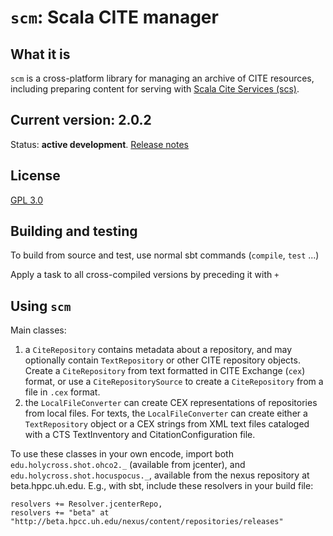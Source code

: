 # `scm`:  Scala CITE manager


## What it is

`scm` is a cross-platform library for managing an archive of CITE resources, including preparing content for serving with [Scala Cite Services (scs)](https://github.com/cite-architecture/scs).


## Current version: 2.0.2


Status:  **active development**. [Release notes](releases.md)

## License

[GPL 3.0](https://opensource.org/licenses/gpl-3.0.html)

## Building and testing

To build from source and test, use normal sbt commands (`compile`, `test` ...)

Apply a task to all cross-compiled versions by preceding it with `+ `

## Using `scm`

Main classes:

1. a `CiteRepository` contains metadata about a repository, and may optionally contain `TextRepository` or other CITE repository objects.  Create a `CiteRepository` from text formatted in CITE Exchange (`cex`) format, or use a `CiteRepositorySource` to create a `CiteRepository` from a file in `.cex` format.
2. the `LocalFileConverter` can create CEX representations of repositories from local files.  For texts, the  `LocalFileConverter` can create either a `TextRepository` object or a CEX strings from XML text files cataloged with a CTS TextInventory and CitationConfiguration file.


To use these classes in your own encode, import both `edu.holycross.shot.ohco2._` (available from jcenter), and `edu.holycross.shot.hocuspocus._`, available from the nexus repository at beta.hppc.uh.edu.  E.g., with sbt, include these resolvers in your build file:

    resolvers += Resolver.jcenterRepo,
    resolvers += "beta" at "http://beta.hpcc.uh.edu/nexus/content/repositories/releases"

